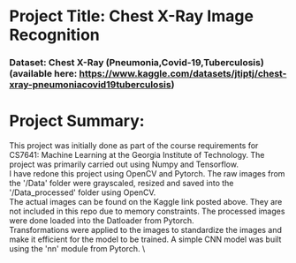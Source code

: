 # Project Title: Chest X-Ray Image Recognition
### Dataset: Chest X-Ray (Pneumonia,Covid-19,Tuberculosis) (available here: https://www.kaggle.com/datasets/jtiptj/chest-xray-pneumoniacovid19tuberculosis)

# Project Summary:
This project was initially done as part of the course requirements for CS7641: Machine Learning at the Georgia Institute of Technology. The project was primarily carried out using Numpy and Tensorflow. \
I have redone this project using OpenCV and Pytorch. The raw images from the '/Data' folder were grayscaled, resized and saved into the '/Data_processed' folder using OpenCV. \
The actual images can be found on the Kaggle link posted above. They are not included in this repo due to memory constraints. The processed images were done loaded into the Datloader from  Pytorch. \
Transformations were applied to the images to standardize the images and make it efficient for the model to be trained. A simple CNN model was built using the 'nn' module from Pytorch. \
